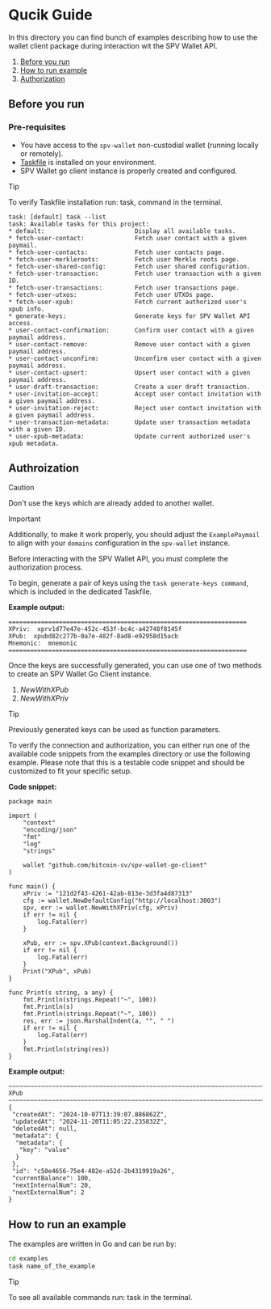 # Qucik Guide 

In this directory you can find bunch of examples describing how to use 
the wallet client package during interaction wit the SPV Wallet API. 

1. [Before you run](#before-you-run)
1. [How to run example](#how-to-run-an-example)
1. [Authorization](#authorization)

## Before you run

### Pre-requisites

-   You have access to the `spv-wallet` non-custodial wallet (running locally or remotely).
-   [Taskfile](https://taskfile.dev/installation/) is installed on your environment.
-   SPV Wallet go client instance is properly created and configured.

> [!TIP]
> To verify Taskfile installation run: task, command in the terminal.

```
task: [default] task --list
task: Available tasks for this project:
* default:                         Display all available tasks.
* fetch-user-contact:              Fetch user contact with a given paymail.
* fetch-user-contacts:             Fetch user contacts page.
* fetch-user-merkleroots:          Fetch user Merkle roots page.
* fetch-user-shared-config:        Fetch user shared configuration.
* fetch-user-transaction:          Fetch user transaction with a given ID.
* fetch-user-transactions:         Fetch user transactions page.
* fetch-user-utxos:                Fetch user UTXOs page.
* fetch-user-xpub:                 Fetch current authorized user's xpub info.
* generate-keys:                   Generate keys for SPV Wallet API access.
* user-contact-confirmation:       Confirm user contact with a given paymail address.
* user-contact-remove:             Remove user contact with a given paymail address.
* user-contact-unconfirm:          Unconfirm user contact with a given paymail address.
* user-contact-upsert:             Upsert user contact with a given paymail address.
* user-draft-transaction:          Create a user draft transaction.
* user-invitation-accept:          Accept user contact invitation with a given paymail address.
* user-invitation-reject:          Reject user contact invitation with a given paymail address.
* user-transaction-metadata:       Update user transaction metadata with a given ID.
* user-xpub-metadata:              Update current authorized user's xpub metadata.
```

## Authroization 

> [!CAUTION]
> Don't use the keys which are already added to another wallet.


> [!IMPORTANT] 
> Additionally, to make it work properly, you should adjust the `ExamplePaymail` to align with your `domains` configuration in the `spv-wallet` instance.

Before interacting with the SPV Wallet API, you must complete the authorization process.

To begin, generate a pair of keys using the `task generate-keys command`, which is included in the dedicated Taskfile. 

**Example output:**
```
==================================================================
XPriv:  xprv1d77e47e-452c-453f-bc4c-a42748f8145f
XPub:  xpubd82c277b-0a7e-482f-8ad8-e92958d15acb
Mnemonic:  mnemonic
==================================================================
```

Once the keys are successfully generated, you can use one of two methods to create an SPV Wallet Go Client instance. 

1. _NewWithXPub_
1. _NewWithXPriv_

> [!TIP]
> Previously generated keys can be used as function parameters.

To verify the connection and authorization, you can either run one of the available code snippets from the examples directory or use the following example. Please note that this is a testable code snippet and should be customized to fit your specific setup.

**Code snippet:**

```
package main

import (
	"context"
	"encoding/json"
	"fmt"
	"log"
	"strings"

	wallet "github.com/bitcoin-sv/spv-wallet-go-client"
)

func main() {
	xPriv := "121d2f43-4261-42ab-813e-3d3fa4d87313"
	cfg := wallet.NewDefaultConfig("http://localhost:3003")
	spv, err := wallet.NewWithXPriv(cfg, xPriv)
	if err != nil {
		log.Fatal(err)
	}

	xPub, err := spv.XPub(context.Background())
	if err != nil {
		log.Fatal(err)
	}
	Print("XPub", xPub)
}

func Print(s string, a any) {
	fmt.Println(strings.Repeat("~", 100))
	fmt.Println(s)
	fmt.Println(strings.Repeat("~", 100))
	res, err := json.MarshalIndent(a, "", " ")
	if err != nil {
		log.Fatal(err)
	}
	fmt.Println(string(res))
}

```
**Example output:**

```
~~~~~~~~~~~~~~~~~~~~~~~~~~~~~~~~~~~~~~~~~~~~~~~~~~~~~~~~~~~~~~~~~~~~~~~~~~~~~~~~~~~~~~~~~~~~~~~~~~~~
XPub
~~~~~~~~~~~~~~~~~~~~~~~~~~~~~~~~~~~~~~~~~~~~~~~~~~~~~~~~~~~~~~~~~~~~~~~~~~~~~~~~~~~~~~~~~~~~~~~~~~~~
{
 "createdAt": "2024-10-07T13:39:07.886862Z",
 "updatedAt": "2024-11-20T11:05:22.235832Z",
 "deletedAt": null,
 "metadata": {
  "metadata": {
   "key": "value"
  }
 },
 "id": "c50e4656-75e4-482e-a52d-2b4319919a26",
 "currentBalance": 100,
 "nextInternalNum": 20,
 "nextExternalNum": 2
}
```

## How to run an example

The examples are written in Go and can be run by:

```bash
cd examples
task name_of_the_example
```

 > [!TIP]
> To see all available commands run: task in the terminal.
